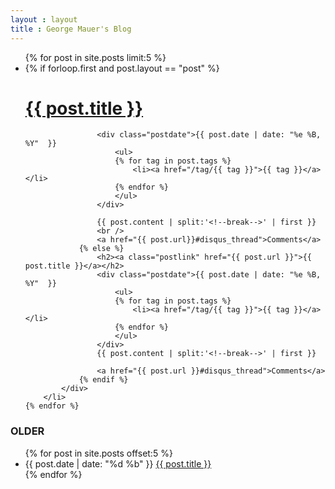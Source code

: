 ```yaml
---
layout : layout
title : George Mauer's Blog
---
```


<ul class="posts">
    {% for post in site.posts  limit:5 %}
		<li>
			<div class="idea">
				{% if forloop.first and post.layout == "post" %}
					<h1><a href="{{ post.url }}">{{ post.title }}</a></h1>
					
					<div class="postdate">{{ post.date | date: "%e %B, %Y"  }}
						<ul>
						{% for tag in post.tags %}
							<li><a href="/tag/{{ tag }}">{{ tag }}</a></li>
						{% endfor %}
						</ul>
					</div>
					
					{{ post.content | split:'<!--break-->' | first }}
					<br />
					<a href="{{ post.url}}#disqus_thread">Comments</a>
				{% else %}
					<h2><a class="postlink" href="{{ post.url }}">{{ post.title }}</a></h2>
					<div class="postdate">{{ post.date | date: "%e %B, %Y"  }}
						<ul>
						{% for tag in post.tags %}
							<li><a href="/tag/{{ tag }}">{{ tag }}</a></li>
						{% endfor %}
						</ul>
					</div>
					{{ post.content | split:'<!--break-->' | first }}
					
					<a href="{{ post.url }}#disqus_thread">Comments</a>
				{% endif %}
			</div>
		</li>
    {% endfor %}
</ul>

<h3>OLDER</h3>
<ul class="postArchive">
{% for post in site.posts offset:5 %}
	<li>
		<span class="olderpostdate"> {{ post.date | date: "%d %b"  }} </span> <a class="postlink" href="{{ post.id }}">{{ post.title }}</a>
	</li>
{% endfor %}
</ul>

<script type="text/javascript">
//<![CDATA[
(function() {
    var links = document.getElementsByTagName('a');
    var query = '?';
    for(var i = 0; i < links.length; i++) {
    if(links[i].href.indexOf('#disqus_thread') >= 0) {
        query += 'url' + i + '=' + encodeURIComponent(links[i].href) + '&';
    }
    }
    document.write('<script charset="utf-8" type="text/javascript" src="http://disqus.com/forums/DISQUS_NAME/get_num_replies.js' + query + '"></' + 'script>');
})();
//]]>
</script>
